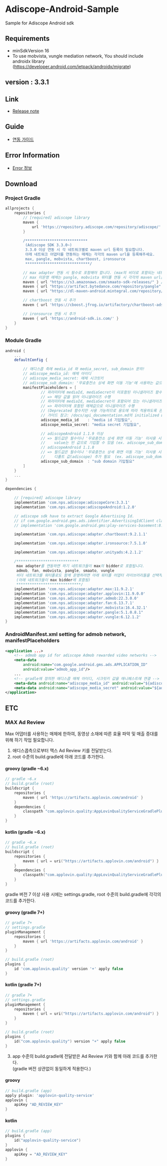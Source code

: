 # Adiscope-Android-Sample
Sample for Adiscope Android sdk

## Requirements
- minSdkVersion 16
- To use mobvista, vungle mediation network, You should include androidx library (https://developer.android.com/jetpack/androidx/migrate)

## version : 3.3.1

## Link
- [Release note](https://github.com/adiscope/Adiscope-Android-Sample/wiki/release_note)

## Guide
- [연동 가이드](https://github.com/adiscope/Adiscope-Android-Sample/blob/master/AdiscopeSDKGuide.md)

## Error Information
- [Error 정보](https://github.com/adiscope/Adiscope-Android-Sample/blob/master/docs/error_info.md)

## Download

### Project Gradle
```groovy
allprojects {
    repositories {
        // [required] adiscope library
        maven {
            url 'https://repository.adiscope.com/repository/adiscope/'
        }

        /****************************
         (Adiscope SDK 3.3.0~) 
         3.3.0 이상 연동 시 각 네트워크별로 maven url 등록이 필요합니다.
         아래 네트워크 어댑터를 연동하는 매체는 각각의 maven url을 등록해주세요.
         max, pangle, mobvista, chartboost, ironsource 
         *****************************/

        // max adapter 연동 시 필수로 포함해야 합니다. (max의 비더로 포함되는 네트워크: smaato, pangle, mobvista)
        // max 미운영 매체는 pangle, mobvista 워터폴 연동 시 각각의 maven url을 추가하셔야 합니다.
        maven { url "https://s3.amazonaws.com/smaato-sdk-releases/" } // max bidder로 max 연동 시 추가
        maven { url "https://artifact.bytedance.com/repository/pangle" } // max 혹은 pangle 연동 시 추가
        maven { url "https://dl-maven-android.mintegral.com/repository/mbridge_android_sdk_oversea" } // max 혹은 mobvista 연동 시 추가

        // chartboost 연동 시 추가
        maven { url 'https://cboost.jfrog.io/artifactory/chartboost-ads/' }

        // ironsource 연동 시 추가
        maven { url 'https://android-sdk.is.com/' }
    }
}
```

### Module Gradle

```groovy
android {
    ...
    defaultConfig {

        // 애디스콥 측에 media_id 와 media_secret, sub_domain 문의!
        // adiscope_media_id: 매체 아이디
        // adiscope_media_secret: 매체 시크릿키
        // adiscope_sub_domain: '무료충전소 상세 화면 이동 기능'에 사용하는 값으로, 해당 기능 적용 시 애디스콥과 협의 필요
        manifestPlaceholders = [
                // 파라미터에 mediaId, mediaSecret이 미포함된 이니셜라이즈 함수를 사용할 경우 
                // => 해당 값을 읽어 이니셜라이즈 수행
                // 파라미터에 mediaId, mediaSecret이 포함되어 있는 이니셜라이즈 함수를 사용할 경우
                // => 파라미터에 포함된 매체값으로 이니셜라이즈 수행
                // (Deprecated 함수지만 사용 가능하므로 용도에 따라 적용하도록 권장)
                // 가이드 참고: /docs/api_documentation.md의 initialized Definition
                adiscope_media_id    : "media id 기입필요",
                adiscope_media_secret: "media secret 기입필요",

                // adiscopeAndroid 1.1.9 이상
                // => 필드값은 필수이나 '무료충전소 상세 화면 이동 기능' 미사용 시 
                //    value는 빈 값으로 기입할 수 있음 (ex. adiscope_sub_domain: "")
                // adiscopeAndroid 1.1.8
                // => 필드값은 필수이나 '무료충전소 상세 화면 이동 기능' 미사용 시 
                //    디폴트 값(adiscope) 추가 필요  (ex. adiscope_sub_domain: "adiscope")
                adiscope_sub_domain  : "sub domain 기입필요"
        ]
    }
    ...
}

dependencies {

    // [required] adiscope library
    implementation 'com.nps.adiscope:adiscopeCore:3.3.1'
    implementation 'com.nps.adiscope:adiscopeAndroid:1.2.0'

    // adiscope sdk have to extract Google Advertising Id.
    // if com.google.android.gms.ads.identifier.AdvertisingIdClient class is not included in your app, uncomment following code
    // implementation 'com.google.android.gms:play-services-basement:8.3.0'

    implementation 'com.nps.adiscope:adapter.chartboost:9.2.1.1'        // chartboost

    implementation 'com.nps.adiscope:adapter.ironsource:7.5.1.0'        // ironsource

    implementation 'com.nps.adiscope:adapter.unityads:4.2.1.2'          // unityads

    /****************************
     max adapter를 연동하면 하기 네트워크들이 max의 bidder로 포함됩니다.
     admob, fan, mobvista, pangle, smaato, vungle
     비더 네트워크를 워터폴로도 함께 운영하려면 아래 워터폴 어댑터 라이브러리들을 선택적으로 포함해야 합니다.
     (아래 네트워크들이 max bidder에 포함됨)
     *****************************/
    implementation 'com.nps.adiscope:adapter.max:11.9.2.1'              // max
    implementation 'com.nps.adiscope:adapter.applovin:11.9.0.0'         // applovin (watarfall adapter)
    implementation 'com.nps.adiscope:adapter.admob:22.3.0.0'            // admob (use play-services-ads:22.3.0 dependency)
    implementation 'com.nps.adiscope:adapter.fan:6.13.7.1'              // fan
    implementation 'com.nps.adiscope:adapter.mobvista:16.4.32.1'        // mobvista (use androidx)
    implementation "com.nps.adiscope:adapter.pangle:5.1.0.8.1"          // pangle
    implementation 'com.nps.adiscope:adapter.vungle:6.12.1.2'           // vungle (use androidx)
}
```

### AndroidManifest.xml setting for admob network, manifestPlaceholders
```xml
<application ...>
    <!-- admob app id for adiscope Admob rewarded video networks -->
    <meta-data
        android:name="com.google.android.gms.ads.APPLICATION_ID"
        android:value="admob_app_id"/>
    ...
    <!-- gradle에 정의한 애디스콥 매체 아이디, 시크릿키 값을 매니페스트에 연결 -->
    <meta-data android:name="adiscope_media_id" android:value="${adiscope_media_id}"/>
    <meta-data android:name="adiscope_media_secret" android:value="${adiscope_media_secret}"/>
</application>
```

## ETC
### MAX Ad Review
Max 어댑터를 사용하는 매체에 한하여, 동영상 소재에 따른 효율 파악 및 매출 증대를 위해 하기 작업 필요합니다.

1. 애디스콥측으로부터 맥스 Ad Review 키를 전달받는다.
2. root 수준의 build.gradle에 아래 코드를 추가한다.

#### groovy (gradle ~6.x)

```groovy
// gradle ~6.x
// build.gradle (root)
buildscript {
    repositories {
        maven { url 'https://artifacts.applovin.com/android' }
    }
    dependencies {
        classpath "com.applovin.quality:AppLovinQualityServiceGradlePlugin:+"
    }
}
```

#### kotlin (gradle ~6.x)

```kotlin
// gradle ~6.x
// build.gradle (root)
buildscript {
    repositories {
        maven { url = uri("https://artifacts.applovin.com/android") }
    }
    dependencies {
        classpath("com.applovin.quality:AppLovinQualityServiceGradlePlugin:+")
    }
}
```

gradle 버전 7 이상 사용 시에는 settings.gradle, root 수준의 build.gradle에 각각의 코드를 추가한다.

#### groovy (gradle 7+)

```groovy
// gradle 7+
// settings.gradle
pluginManagement {
    repositories {
        maven { url 'https://artifacts.applovin.com/android' }
    }
}

// build.gradle (root)
plugins {
    id 'com.applovin.quality' version '+' apply false
}
```

#### kotlin (gradle 7+)

```kotlin
// gradle 7+
// settings.gradle
pluginManagement {
    repositories {
        maven { url = uri("https://artifacts.applovin.com/android") }
    }
}

// build.gradle (root)
plugins {
    id("com.applovin.quality") version "+" apply false
}
```

3. app 수준의 build.gradle에 전달받은 Ad Review 키와 함께 아래 코드를 추가한다.  
   (gradle 버전 상관없이 동일하게 적용한다.)

#### groovy

```groovy
// build.gradle (app)
apply plugin: 'applovin-quality-service'
applovin {
    apiKey "AD_REVIEW_KEY"
} 
```

#### kotlin

```kotlin
// build.gradle (app)
plugins {
    id("applovin-quality-service")
}
applovin {
    apiKey = "AD_REVIEW_KEY"
}
```